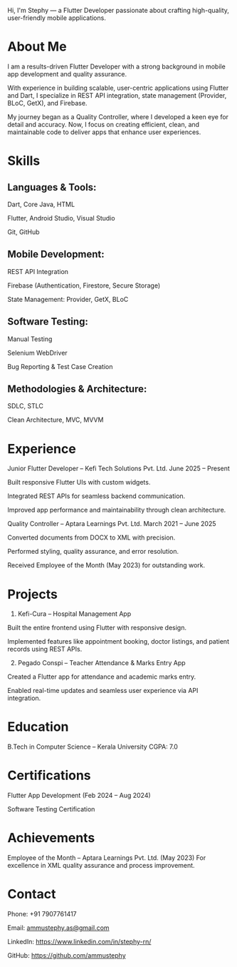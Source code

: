 Hi, I'm Stephy — a Flutter Developer passionate about crafting high-quality, user-friendly mobile applications.

# About Me

I am a results-driven Flutter Developer with a strong background in mobile app development and quality assurance.

With experience in building scalable, user-centric applications using Flutter and Dart, I specialize in REST API integration, state management (Provider, BLoC, GetX), and Firebase.

My journey began as a Quality Controller, where I developed a keen eye for detail and accuracy. Now, I focus on creating efficient, clean, and maintainable code to deliver apps that enhance user experiences.

# Skills

## Languages & Tools:

Dart, Core Java, HTML

Flutter, Android Studio, Visual Studio

Git, GitHub

## Mobile Development:

REST API Integration

Firebase (Authentication, Firestore, Secure Storage)

State Management: Provider, GetX, BLoC

## Software Testing:

Manual Testing

Selenium WebDriver

Bug Reporting & Test Case Creation

## Methodologies & Architecture:

SDLC, STLC

Clean Architecture, MVC, MVVM

# Experience

Junior Flutter Developer – Kefi Tech Solutions Pvt. Ltd.
June 2025 – Present

Built responsive Flutter UIs with custom widgets.

Integrated REST APIs for seamless backend communication.

Improved app performance and maintainability through clean architecture.

Quality Controller – Aptara Learnings Pvt. Ltd.
March 2021 – June 2025

Converted documents from DOCX to XML with precision.

Performed styling, quality assurance, and error resolution.

Received Employee of the Month (May 2023) for outstanding work.


# Projects

1. Kefi-Cura – Hospital Management App

Built the entire frontend using Flutter with responsive design.

Implemented features like appointment booking, doctor listings, and patient records using REST APIs.

2. Pegado Conspi – Teacher Attendance & Marks Entry App

Created a Flutter app for attendance and academic marks entry.

Enabled real-time updates and seamless user experience via API integration.


# Education

B.Tech in Computer Science – Kerala University
CGPA: 7.0

# Certifications

Flutter App Development (Feb 2024 – Aug 2024)

Software Testing Certification

# Achievements

Employee of the Month – Aptara Learnings Pvt. Ltd. (May 2023)
For excellence in XML quality assurance and process improvement.

# Contact

Phone: +91 7907761417

Email: ammustephy.as@gmail.com

LinkedIn:  https://www.linkedin.com/in/stephy-rn/

GitHub: https://github.com/ammustephy

